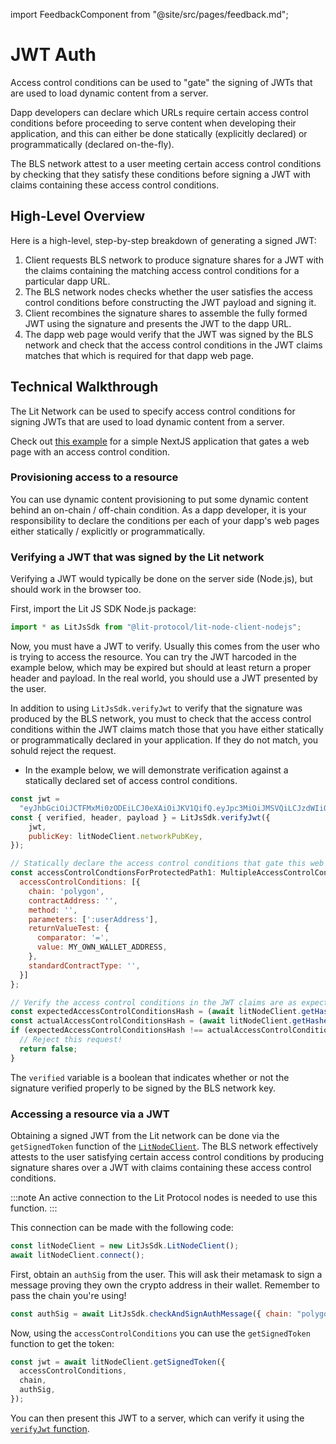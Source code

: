 import FeedbackComponent from "@site/src/pages/feedback.md";

# JWT Auth

Access control conditions can be used to "gate" the signing of JWTs that are used to load dynamic content from a server.

Dapp developers can declare which URLs require certain access control conditions before proceeding to serve content when developing their application, and this can either be done statically (explicitly declared) or programmatically (declared on-the-fly).

The BLS network attest to a user meeting certain access control conditions by checking that they satisfy these conditions before signing a JWT with claims containing these access control conditions.

## High-Level Overview

Here is a high-level, step-by-step breakdown of generating a signed JWT:

1. Client requests BLS network to produce signature shares for a JWT with the claims containing the matching access control conditions for a particular dapp URL.
2. The BLS network nodes checks whether the user satisfies the access control conditions before constructing the JWT payload and signing it.
3. Client recombines the signature shares to assemble the fully formed JWT using the signature and presents the JWT to the dapp URL.
4. The dapp web page would verify that the JWT was signed by the BLS network and check that the access control conditions in the JWT claims matches that which is required for that dapp web page.

## Technical Walkthrough

The Lit Network can be used to specify access control conditions for signing JWTs that are used to load dynamic content from a server.

Check out [this example](https://replit.com/@lit/NextJS-x-Lit-Token-Gating) for a simple NextJS application that gates a web page with an access control condition.

### Provisioning access to a resource

You can use dynamic content provisioning to put some dynamic content behind an on-chain / off-chain condition. As a dapp developer, it is your responsibility to declare the conditions per each of your dapp's web pages either statically / explicitly or programmatically.

### Verifying a JWT that was signed by the Lit network

Verifying a JWT would typically be done on the server side (Node.js), but should work in the browser too.

First, import the Lit JS SDK Node.js package:

```js
import * as LitJsSdk from "@lit-protocol/lit-node-client-nodejs";
```

Now, you must have a JWT to verify. Usually this comes from the user who is trying to access the resource. You can try the JWT harcoded in the example below, which may be expired but should at least return a proper header and payload. In the real world, you should use a JWT presented by the user.

In addition to using `LitJsSdk.verifyJwt` to verify that the signature was produced by the BLS network, you must to check that the access control conditions within the JWT claims match those that you have either statically or programmatically declared in your application. If they do not match, you sohuld reject the request.
  - In the example below, we will demonstrate verification against a statically declared set of access control conditions.

```js
const jwt =
  "eyJhbGciOiJCTFMxMi0zODEiLCJ0eXAiOiJKV1QifQ.eyJpc3MiOiJMSVQiLCJzdWIiOiIweGRiZDM2MGYzMDA5N2ZiNmQ5MzhkY2M4YjdiNjI4NTRiMzYxNjBiNDUiLCJjaGFpbiI6ImZhbnRvbSIsImlhdCI6MTYyODAzMTM1OCwiZXhwIjoxNjI4MDc0NTU4LCJiYXNlVXJsIjoiaHR0cHM6Ly9teS1keW5hbWljLWNvbnRlbnQtc2VydmVyLmNvbSIsInBhdGgiOiIvYV9wYXRoLmh0bWwiLCJvcmdJZCI6IiJ9.lX_aBSgGVYWd2FL6elRHoPJ2nab0IkmmX600cwZPCyK_SazZ-pzBUGDDQ0clthPVAtoS7roHg14xpEJlcSJUZBA7VTlPiDCOrkie_Hmulj765qS44t3kxAYduLhNQ-VN";
const { verified, header, payload } = LitJsSdk.verifyJwt({
    jwt, 
    publicKey: litNodeClient.networkPubKey,
});

// Statically declare the access control conditions that gate this web page.
const accessControlCondtionsForProtectedPath1: MultipleAccessControlConditions = {
  accessControlConditions: [{
    chain: 'polygon',
    contractAddress: '',
    method: '',
    parameters: [':userAddress'],
    returnValueTest: {
      comparator: '=',
      value: MY_OWN_WALLET_ADDRESS,
    },
    standardContractType: '',
  }]
};

// Verify the access control conditions in the JWT claims are as expected.
const expectedAccessControlConditionsHash = (await litNodeClient.getHashedAccessControlConditions(accessControlCondtionsForProtectedPath1))!.toString();
const actualAccessControlConditionsHash = (await litNodeClient.getHashedAccessControlConditions(payload))!.toString();
if (expectedAccessControlConditionsHash !== actualAccessControlConditionsHash) {
  // Reject this request!
  return false;
}
```

The `verified` variable is a boolean that indicates whether or not the signature verified properly to be signed by the BLS network key.

### Accessing a resource via a JWT

Obtaining a signed JWT from the Lit network can be done via the `getSignedToken` function of the [`LitNodeClient`](https://js-sdk.litprotocol.com/classes/lit_node_client_src.LitNodeClientNodeJs.html#getSignedToken). The BLS network effectively attests to the user satisfying certain access control conditions by producing signature shares over a JWT with claims containing these access control conditions.

:::note
An active connection to the Lit Protocol nodes is needed to use this function.
:::

This connection can be made with the following code:

```js
const litNodeClient = new LitJsSdk.LitNodeClient();
await litNodeClient.connect();
```

First, obtain an `authSig` from the user. This will ask their metamask to sign a message proving they own the crypto address in their wallet. Remember to pass the chain you're using!

```js
const authSig = await LitJsSdk.checkAndSignAuthMessage({ chain: "polygon" });
```

Now, using the `accessControlConditions` you can use the `getSignedToken` function to get the token:

```js
const jwt = await litNodeClient.getSignedToken({
  accessControlConditions,
  chain,
  authSig,
});
```

You can then present this JWT to a server, which can verify it using the [`verifyJwt` function](https://js-sdk.litprotocol.com/functions/encryption_src.verifyJwt.html).

<FeedbackComponent/>
